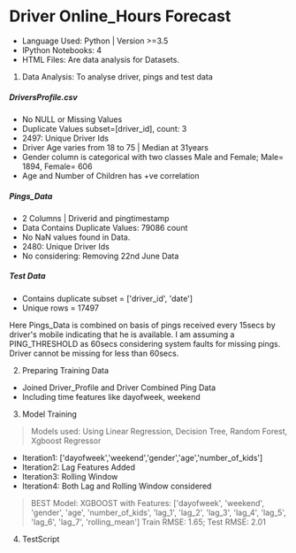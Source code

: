 # Driver Online_Hours Forecast
+ Language Used: Python | Version >=3.5
+ IPython Notebooks: 4
+ HTML Files: Are data analysis for Datasets. 

1. Data Analysis: To analyse driver, pings and test data

##### DriversProfile.csv
+ No NULL or Missing Values
+ Duplicate Values subset=[driver_id], count: 3
+ 2497: Unique Driver Ids
+ Driver Age varies from 18 to 75 | Median at 31years
+ Gender column is categorical with two classes Male and Female; Male= 1894, Female= 606
+ Age and Number of Children has +ve correlation

##### Pings_Data
+ 2 Columns | Driverid and pingtimestamp
+ Data Contains Duplicate Values: 79086 count
+ No NaN values found in Data.
+ 2480: Unique Driver Ids
+ No considering: Removing 22nd June Data

##### Test Data
+ Contains duplicate subset = ['driver_id', 'date'] 
+ Unique rows = 17497


Here Pings_Data is combined on basis of pings received every 15secs by driver's mobile indicating that he is available. I am assuming a PING_THRESHOLD as 60secs considering system faults for missing pings. Driver cannot be missing for less than 60secs. 

2. Preparing Training Data
+ Joined Driver_Profile and Driver Combined Ping Data
+ Including time features like dayofweek, weekend

3. Model Training
> Models used: Using Linear Regression, Decision Tree, Random Forest, Xgboost Regressor
+ Iteration1: ['dayofweek','weekend','gender','age','number_of_kids']
+ Iteration2: Lag Features Added
+ Iteration3: Rolling Window
+ Iteration4: Both Lag and Rolling Window considered

> BEST Model: XGBOOST with Features: ['dayofweek', 'weekend', 'gender', 'age',
       'number_of_kids', 'lag_1', 'lag_2', 'lag_3', 'lag_4',
       'lag_5', 'lag_6', 'lag_7', 'rolling_mean']
> Train RMSE: 1.65; Test RMSE: 2.01

4. TestScript
